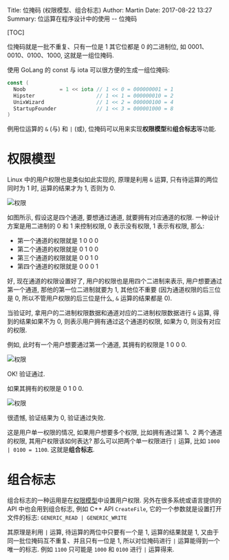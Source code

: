 Title: 位掩码 (权限模型、组合标志)
Author: Martin
Date: 2017-08-22 13:27
Summary: 位运算在程序设计中的使用 -- 位掩码

[TOC]

位掩码就是一批不重复、只有一位是 1 其它位都是 0 的二进制位, 如 0001、0010、0100、1000, 这就是一组位掩码.

使用 GoLang 的 const 与 iota 可以很方便的生成一组位掩码:

```go
const (
  Noob           = 1 << iota // 1 << 0 = 000000001 = 1
  Hipster                    // 1 << 1 = 000000010 = 2
  UnixWizard                 // 1 << 2 = 000000100 = 4
  StartupFounder             // 1 << 3 = 000001000 = 8
)

```

例用位运算的 `&` (与) 和 `|` (或), 位掩码可以用来实现**权限模型**和**组合标志**等功能.

# 权限模型
Linux 中的用户权限也是类似如此实现的, 原理是利用 `&` 运算, 只有待运算的两位同时为 1 时, 运算的结果才为 1, 否则为 0.

![权限](http://www.smallcpp.cn/theme/images/位掩码/权限.png)

如图所示, 假设这是四个通道, 要想通过通道, 就要拥有对应通道的权限. 一种设计方案是用二进制的 0 和 1 来控制权限, 0 表示没有权限, 1 表示有权限, 那么:

- 第一个通道的权限就是 1 0 0 0
- 第二个通道的权限就是 0 1 0 0
- 第三个通道的权限就是 0 0 1 0
- 第四个通道的权限就是 0 0 0 1

好, 现在通道的权限设置好了, 用户的权限也是用四个二进制来表示, 用户想要通过第一个通道, 那他的第一位二进制就要为 1, 其他位不重要 (因为通道权限的后三位是 0, 所以不管用户权限的后三位是什么, `&` 运算的结果都是 0).

当验证时, 拿用户的二进制权限数据和通道对应的二进制权限数据进行 `&` 运算, 得到的结果如果不为 0, 则表示用户拥有通过这个通道的权限, 如果为 0, 则没有对应的权限.

例如, 此时有一个用户想要通过第一个通道, 其拥有的权限是 1 0 0 0.

![权限](http://www.smallcpp.cn/theme/images/位掩码/通过.png)

OK! 验证通过.

如果其拥有的权限是 0 1 0 0.

![权限](http://www.smallcpp.cn/theme/images/位掩码/拒绝.png)

很遗憾, 验证结果为 0, 验证通过失败.

这是用户单一权限的情况, 如果用户想要多个权限, 比如拥有通过第 1、2 两个通道的权限, 其用户权限该如何表达? 那么可以把两个单一权限进行 `|` 运算,  比如 `1000 | 0100 = 1100`. 这就是**组合标志**.

# 组合标志
组合标志的一种运用是在[权限模型](http://www.smallcpp.cn/wei-yan-ma-quan-xian-mo-xing-zu-he-biao-zhi.html#_1)中设置用户权限. 另外在很多系统或语言提供的 API 中也会用到组合标志, 例如 C++ API `CreateFile`, 它的一个参数就是设置打开文件的标志: `GENERIC_READ | GENERIC_WRITE`

其原理是利用 `|` 运算, 待运算的两位中只要有一个是 1, 运算的结果就是 1, 又由于同一批位掩码互不重复、并且只有一位是 1, 所以对位掩码进行 `|` 运算能得到一个唯一的标志. 例如 `1100` 只可能是 `1000` 和 `0100` 进行 `|` 运算得来.
